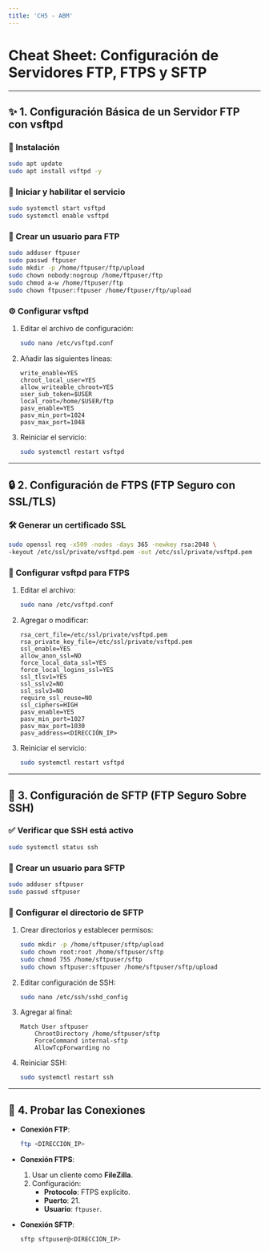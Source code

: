 ```yaml
---
title: 'CH5 - ABM'
---
```


# **Cheat Sheet: Configuración de Servidores FTP, FTPS y SFTP**  

---

## ✨ **1. Configuración Básica de un Servidor FTP con vsftpd**  

### **🔧 Instalación**
```bash
sudo apt update
sudo apt install vsftpd -y
```

### **🚀 Iniciar y habilitar el servicio**
```bash
sudo systemctl start vsftpd
sudo systemctl enable vsftpd
```

### **👤 Crear un usuario para FTP**
```bash
sudo adduser ftpuser
sudo passwd ftpuser
sudo mkdir -p /home/ftpuser/ftp/upload
sudo chown nobody:nogroup /home/ftpuser/ftp
sudo chmod a-w /home/ftpuser/ftp
sudo chown ftpuser:ftpuser /home/ftpuser/ftp/upload
```

### **⚙️ Configurar vsftpd**
1. Editar el archivo de configuración:  
   ```bash
   sudo nano /etc/vsftpd.conf
   ```
2. Añadir las siguientes líneas:  
   ```plaintext
   write_enable=YES
   chroot_local_user=YES
   allow_writeable_chroot=YES
   user_sub_token=$USER
   local_root=/home/$USER/ftp
   pasv_enable=YES
   pasv_min_port=1024
   pasv_max_port=1048
   ```
3. Reiniciar el servicio:  
   ```bash
   sudo systemctl restart vsftpd
   ```

---

## 🔒 **2. Configuración de FTPS (FTP Seguro con SSL/TLS)**  

### **🛠 Generar un certificado SSL**
```bash
sudo openssl req -x509 -nodes -days 365 -newkey rsa:2048 \
-keyout /etc/ssl/private/vsftpd.pem -out /etc/ssl/private/vsftpd.pem
```

### **📄 Configurar vsftpd para FTPS**
1. Editar el archivo:  
   ```bash
   sudo nano /etc/vsftpd.conf
   ```
2. Agregar o modificar:  
   ```plaintext
   rsa_cert_file=/etc/ssl/private/vsftpd.pem
   rsa_private_key_file=/etc/ssl/private/vsftpd.pem
   ssl_enable=YES
   allow_anon_ssl=NO
   force_local_data_ssl=YES
   force_local_logins_ssl=YES
   ssl_tlsv1=YES
   ssl_sslv2=NO
   ssl_sslv3=NO
   require_ssl_reuse=NO
   ssl_ciphers=HIGH
   pasv_enable=YES
   pasv_min_port=1027
   pasv_max_port=1030
   pasv_address=<DIRECCIÓN_IP>
   ```
3. Reiniciar el servicio:  
   ```bash
   sudo systemctl restart vsftpd
   ```

---

## 🔑 **3. Configuración de SFTP (FTP Seguro Sobre SSH)**  

### **✅ Verificar que SSH está activo**
```bash
sudo systemctl status ssh
```

### **👤 Crear un usuario para SFTP**
```bash
sudo adduser sftpuser
sudo passwd sftpuser
```

### **📁 Configurar el directorio de SFTP**
1. Crear directorios y establecer permisos:  
   ```bash
   sudo mkdir -p /home/sftpuser/sftp/upload
   sudo chown root:root /home/sftpuser/sftp
   sudo chmod 755 /home/sftpuser/sftp
   sudo chown sftpuser:sftpuser /home/sftpuser/sftp/upload
   ```

2. Editar configuración de SSH:  
   ```bash
   sudo nano /etc/ssh/sshd_config
   ```
3. Agregar al final:  
   ```plaintext
   Match User sftpuser
       ChrootDirectory /home/sftpuser/sftp
       ForceCommand internal-sftp
       AllowTcpForwarding no
   ```
4. Reiniciar SSH:  
   ```bash
   sudo systemctl restart ssh
   ```

---

## 🔗 **4. Probar las Conexiones**

- **Conexión FTP**:  
  ```bash
  ftp <DIRECCIÓN_IP>
  ```

- **Conexión FTPS**:  
  1. Usar un cliente como **FileZilla**.  
  2. Configuración:  
     - **Protocolo**: FTPS explícito.  
     - **Puerto**: 21.  
     - **Usuario**: `ftpuser`.  

- **Conexión SFTP**:  
  ```bash
  sftp sftpuser@<DIRECCIÓN_IP>
  ```
